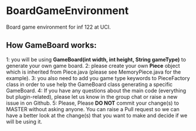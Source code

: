 # BoardGameEnvironment
Board game environment for inf 122 at UCI.

## How GameBoard works:
1: you will be using **GameBoard(int width, int height, String gameType)** to generate your own game board.
2: please create your own **Piece** object which is inherited from Piece.java (please see MemoryPiece.java for the example). 
3: you also need to add you game type keywords to PieceFactory class in order to use help the GameBoard class generating a specific GameBoard.
4: If you have any questions about the main code (everything but plugin-related), please let us know in the group chat or raise a new issue in on Github. 
5: Please, Please **DO NOT** commit your change(s) to MASTER without asking anyone. You can raise a Pull request so we can have a better look at the change(s) that you want to make and decide if we will be using it.